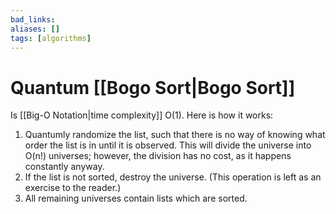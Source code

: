 ```yaml
---
bad_links: 
aliases: []
tags: [algorithms]
---
```

# Quantum [[Bogo Sort|Bogo Sort]]

Is [[Big-O Notation|time complexity]] O(1). Here is how it works:

1. Quantumly randomize the list, such that there is no way of knowing what order the list is in until it is observed. This will divide the universe into O(n!) universes; however, the division has no cost, as it happens constantly anyway.
2. If the list is not sorted, destroy the universe. (This operation is left as an exercise to the reader.)
3. All remaining universes contain lists which are sorted.

